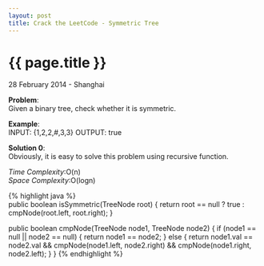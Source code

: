 ```yaml
---
layout: post
title: Crack the LeetCode - Symmetric Tree 
---
```


{{ page.title }}
================

<p class="meta">28 February 2014 - Shanghai </p>

**Problem**:  
Given a binary tree, check whether it is symmetric.

**Example**:    
INPUT: {1,2,2,#,3,3}
OUTPUT: true

**Solution 0**:  
Obviously, it is easy to solve this problem using recursive function.

*Time Complexity*:O(n)  
*Space Complexity*:O(logn)  

{% highlight java %}  
public boolean isSymmetric(TreeNode root) {
    return root == null ? true : cmpNode(root.left, root.right);
}

public boolean cmpNode(TreeNode node1, TreeNode node2) {
    if (node1 == null || node2 == null) {
        return node1 == node2;
    } else {
        return node1.val == node2.val 
            && cmpNode(node1.left, node2.right) && cmpNode(node1.right, node2.left);
    }
}
{% endhighlight %}
